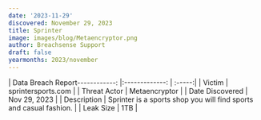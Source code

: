 ```yaml
---
date: '2023-11-29'
discovered: November 29, 2023
title: Sprinter
image: images/blog/Metaencryptor.png
author: Breachsense Support
draft: false
yearmonths: 2023/november
---
```


| Data Breach Report------------:     |:-------------:    | :-----:|
| Victim      | sprintersports.com      | 
| Threat Actor      | Metaencryptor      | 
| Date Discovered      | Nov 29, 2023      | 
| Description      | Sprinter is a sports shop you will find sports and casual fashion.      | 
| Leak Size      | 1TB      | 

